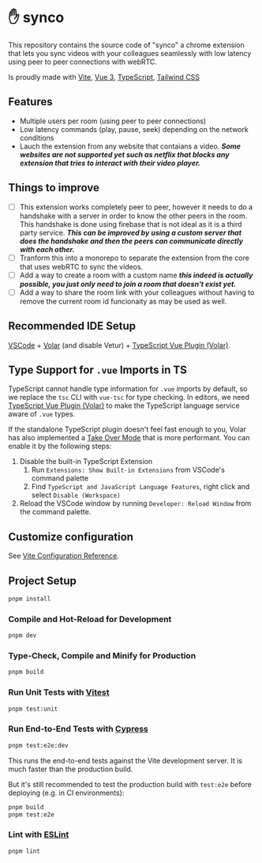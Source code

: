 # ✋ synco

This repository contains the source code of "synco" a chrome extension that lets you sync videos with your colleagues seamlessly with low latency using peer to peer connections with webRTC.

Is proudly made with [Vite](https://vitejs.dev/), [Vue 3](https://v3.vuejs.org/), [TypeScript](https://www.typescriptlang.org/), [Tailwind CSS](https://tailwindcss.com/)

## Features

- Multiple users per room (using peer to peer connections)
- Low latency commands (play, pause, seek) depending on the network conditions
- Lauch the extension from any website that contaians a video. **_Some websites are not supported yet such as netflix that blocks any extension that tries to interact with their video player._**

## Things to improve

- [ ] This extension works completely peer to peer, however it needs to do a handshake with a server in order to know the other peers in the room. This handshake is done using firebase that is not ideal as it is a third party service. **_This can be improved by using a custom server that does the handshake and then the peers can communicate directly with each other._**
- [ ] Tranform this into a monorepo to separate the extension from the core that uses webRTC to sync the videos.
- [ ] Add a way to create a room with a custom name **_this indeed is actually possible, you just only need to join a room that doesn't exist yet._**
- [ ] Add a way to share the room link with your colleagues without having to remove the current room id funcionaity as may be used as well.

## Recommended IDE Setup

[VSCode](https://code.visualstudio.com/) + [Volar](https://marketplace.visualstudio.com/items?itemName=Vue.volar) (and disable Vetur) + [TypeScript Vue Plugin (Volar)](https://marketplace.visualstudio.com/items?itemName=Vue.vscode-typescript-vue-plugin).

## Type Support for `.vue` Imports in TS

TypeScript cannot handle type information for `.vue` imports by default, so we replace the `tsc` CLI with `vue-tsc` for type checking. In editors, we need [TypeScript Vue Plugin (Volar)](https://marketplace.visualstudio.com/items?itemName=Vue.vscode-typescript-vue-plugin) to make the TypeScript language service aware of `.vue` types.

If the standalone TypeScript plugin doesn't feel fast enough to you, Volar has also implemented a [Take Over Mode](https://github.com/johnsoncodehk/volar/discussions/471#discussioncomment-1361669) that is more performant. You can enable it by the following steps:

1. Disable the built-in TypeScript Extension
   1. Run `Extensions: Show Built-in Extensions` from VSCode's command palette
   2. Find `TypeScript and JavaScript Language Features`, right click and select `Disable (Workspace)`
2. Reload the VSCode window by running `Developer: Reload Window` from the command palette.

## Customize configuration

See [Vite Configuration Reference](https://vitejs.dev/config/).

## Project Setup

```sh
pnpm install
```

### Compile and Hot-Reload for Development

```sh
pnpm dev
```

### Type-Check, Compile and Minify for Production

```sh
pnpm build
```

### Run Unit Tests with [Vitest](https://vitest.dev/)

```sh
pnpm test:unit
```

### Run End-to-End Tests with [Cypress](https://www.cypress.io/)

```sh
pnpm test:e2e:dev
```

This runs the end-to-end tests against the Vite development server.
It is much faster than the production build.

But it's still recommended to test the production build with `test:e2e` before deploying (e.g. in CI environments):

```sh
pnpm build
pnpm test:e2e
```

### Lint with [ESLint](https://eslint.org/)

```sh
pnpm lint
```
